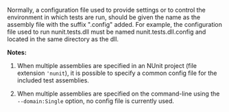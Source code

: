 <p>Normally, a configuration file used to provide settings or to control the environment 
in which tests are run, should be given the name as the assembly file with the
suffix ".config" added. For example, the configuration file used to run nunit.tests.dll must
be named nunit.tests.dll.config and located in the same directory as the dll.

**Notes:**

1. When multiple assemblies are specified in an NUnit project (file extension `'nunit`),
it is possible to specify a common config file for the included test assemblies.

2. When multiple assemblies are specified on the command-line using the `--domain:Single`
option, no config file is currently used.


